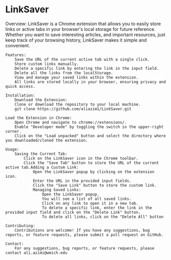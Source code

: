 # LinkSaver
Overview:
        LinkSaver is a Chrome extension that allows you to easily store links or active tabs in your browser's local storage for future reference. Whether you want to save interesting articles, and important resources, just keep track of your browsing history, LinkSaver makes it simple and convenient.
    
    Features:
        Save the URL of the current active tab with a single click.
        Store custom links manually.
        Delete a specific link by entering the link in the input field.
        Delete all the links from the localStorage.
        View and manage your saved links within the extension.
        All links are stored locally in your browser, ensuring privacy and quick access.
    
    Installation:
        Download the Extension:
        Clone or download the repository to your local machine.
        git clone https://github.com/aliazim1/LinkSaver.git

    Load the Extension in Chrome:
        Open Chrome and navigate to chrome://extensions/.
        Enable "Developer mode" by toggling the switch in the upper-right corner.
        Click on the "Load unpacked" button and select the directory where you downloaded/cloned the extension.
    
    Usage:
        Saving the Current Tab:
            Click on the LinkSaver icon in the Chrome toolbar.
            Click the "Save Tab" button to store the URL of the current active tab.Adding a Custom Link:
                Open the LinkSaver popup by clicking on the extension icon.
                Enter the URL in the provided input fields.
                Click the "Save Link" button to store the custom link.
                Managing Saved Links:
                    Open the LinkSaver popup.
                    You will see a list of all saved links.
                    Click on any link to open it in a new tab.
                    To delete a specific link, enter the link in the provided input field and click on the "Delete Link" button.
                    To delete all links, click on the "Delete All" button
    
    Contributing:
        Contributions are welcome! If you have any suggestions, bug reports, or feature requests, please submit a pull request on GitHub.
    
    Contact:
        For any suggestions, bug reports, or feature requests, please contact ali.azimi@wmich.edu
